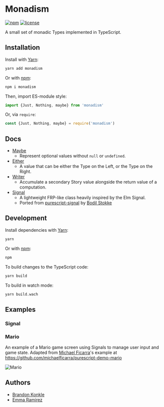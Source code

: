 # Monadism

[![npm](https://img.shields.io/npm/v/monadism.svg)](https://www.npmjs.com/package/monadism) [![license](https://img.shields.io/github/license/communityfunded/monadism.svg)](LICENSE)

A small set of monadic Types implemented in TypeScript.

## Installation

Install with [Yarn]:

```sh
yarn add monadism
```

Or with [npm]:

```sh
npm i monadism
```

Then, import ES-module style:

```ts
import {Just, Nothing, maybe} from 'monadism'
```

Or, via `require`:

```ts
const {Just, Nothing, maybe} = require('monadism')
```

## Docs

* [Maybe](https://communityfunded.github.io/monadism/classes/_maybe_.maybe.html)
  * Represent optional values without `null` or `undefined`.
* [Either](https://communityfunded.github.io/monadism/classes/_either_.either.html)
  * A value that can be either the Type on the Left, or the Type on the Right.
* [Writer](https://communityfunded.github.io/monadism/classes/_writer_.writer.html)
  * Accumulate a secondary Story value alongside the return value of a computation.
* [Signal](https://communityfunded.github.io/monadism/classes/_signal_.signal.html)
  * A lightweight FRP-like class heavily inspired by the Elm Signal.
  * Ported from [purescript-signal] by [Bodil Stokke](https://github.com/bodil)

## Development

Install dependencies with [Yarn]:

```sh
yarn
```

Or with [npm]:

```sh
npm
```

To build changes to the TypeScript code:

```sh
yarn build
```

To build in watch mode:

```sh
yarn build.wach
```

## Examples

### Signal

### Mario

An example of a Mario game screen using Signals to manage user input and game state. Adapted from [Michael Ficarra](https://github.com/michaelficarra)'s example at https://github.com/michaelficarra/purescript-demo-mario

![Mario](https://user-images.githubusercontent.com/30199/56088170-97d4dc80-5e38-11e9-945b-293123d4fca7.gif)

## Authors

* [Brandon Konkle](https://github.com/bkonkle)
* [Emma Ramirez](https://github.com/EmmaRamirez)

[Yarn]: https://yarnpkg.com
[npm]: https://www.npmjs.com
[purescript-signal]: https://github.com/bodil/purescript-signal
